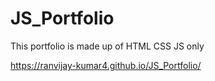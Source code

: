 # JS_Portfolio
This portfolio is made up of HTML CSS JS only

https://ranvijay-kumar4.github.io/JS_Portfolio/
